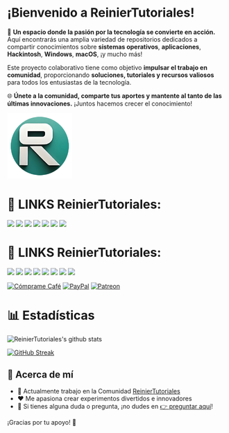 # **¡Bienvenido a ReinierTutoriales!**

🔧 **Un espacio donde la pasión por la tecnología se convierte en acción.** Aquí encontrarás una amplia variedad de repositorios dedicados a compartir conocimientos sobre **sistemas operativos**, **aplicaciones**, **Hackintosh**, **Windows**, **macOS**, ¡y mucho más!

Este proyecto colaborativo tiene como objetivo **impulsar el trabajo en comunidad**, proporcionando **soluciones, tutoriales y recursos valiosos** para todos los entusiastas de la tecnología.

🌐 **Únete a la comunidad, comparte tus aportes y mantente al tanto de las últimas innovaciones.** ¡Juntos hacemos crecer el conocimiento!

<a href="https://www.reiniertutoriales.com/">
  <img src="https://github.com/ReinierTutoriales/ReinierTutoriales/blob/main/imagenes/Logo%20RT.png" width="150px" alt="ReinierTutoriales Logo">
</a>

# 🔗 LINKS ReinierTutoriales:

[![](https://img.shields.io/badge/YouTube-FF0000?style=for-the-badge&logo=youtube&logoColor=white)](https://youtube.com/c/ReinierTutoriales)
[![](https://img.shields.io/badge/PayPal-0070ba?style=for-the-badge&logo=paypal&logoColor=white)](https://www.paypal.com/paypalme/ReinierTutoriales)
[![](https://img.shields.io/badge/Telegram-0088cc?style=for-the-badge&logo=telegram&logoColor=white)](https://t.me/ReinierTutoriales)
[![](https://img.shields.io/badge/Twitter-1DA1F2?style=for-the-badge&logo=twitter&logoColor=white)](https://twitter.com/ReinierTutorial)
[![](https://img.shields.io/badge/Facebook-1877F2?style=for-the-badge&logo=facebook&logoColor=white)](https://www.facebook.com/ReinierTutoriales)
[![](https://img.shields.io/badge/Instagram-E4405F?style=for-the-badge&logo=instagram&logoColor=white)](https://www.instagram.com/reiniertutoriales/)
[![](https://img.shields.io/badge/Discord-7289da?style=for-the-badge&logo=discord&logoColor=white)](https://discord.gg/pQcCDBMn)

# 🔗 LINKS ReinierTutoriales:

[![](https://img.shields.io/badge/Website-181818?style=for-the-badge&logo=about&logoColor=white)](https://www.reiniertutoriales.com/)
[![](https://img.shields.io/badge/YouTube-FF0000?style=for-the-badge&logo=youtube&logoColor=white)](https://youtube.com/c/ReinierTutoriales)
[![](https://img.shields.io/badge/PayPal-0070ba?style=for-the-badge&logo=paypal&logoColor=white)](https://www.paypal.com/paypalme/ReinierTutoriales)
[![](https://img.shields.io/badge/Telegram-0088cc?style=for-the-badge&logo=telegram&logoColor=white)](https://t.me/ReinierTutoriales)
[![](https://img.shields.io/badge/Twitter-1DA1F2?style=for-the-badge&logo=twitter&logoColor=white)](https://twitter.com/ReinierTutorial)
[![](https://img.shields.io/badge/Facebook-1877F2?style=for-the-badge&logo=facebook&logoColor=white)](https://www.facebook.com/ReinierTutoriales)
[![](https://img.shields.io/badge/Instagram-E4405F?style=for-the-badge&logo=instagram&logoColor=white)](https://www.instagram.com/reiniertutoriales/)
[![](https://img.shields.io/badge/Discord-7289da?style=for-the-badge&logo=discord&logoColor=white)](https://discord.gg/pQcCDBMn)


</p>

[![Cómprame Café](https://img.shields.io/badge/Buy%20Me%20a%20Coffee-ffdd00?style=for-the-badge&logo=buy-me-a-coffee&logoColor=black)](https://www.buymeacoffee.com/reiniertutoriales) [![PayPal](https://img.shields.io/badge/PayPal-00457C?style=for-the-badge&logo=paypal&logoColor=white)](https://www.paypal.com/paypalme/ReinierTutoriales) [![Patreon](https://img.shields.io/badge/Patreon-F96854?style=for-the-badge&logo=patreon&logoColor=white)](https://www.patreon.com/ReinierTutoriales)</a>
</p>


# 📊 Estadísticas

![ReinierTutoriales's github stats](https://github-readme-stats.vercel.app/api?username=ReinierTutoriales&show_icons=true&bg_color=181818&title_color=F0DB4F&text_color=ffffff&icon_color=F0DB4F&hide_title=true)

[![GitHub Streak](https://streak-stats.demolab.com?user=ReinierTutoriales&theme=dark&hide_border=true&locale=es&date_format=M%20j%5B%2C%20Y%5D)](https://git.io/streak-stats)


## 👋 **Acerca de mí**

- 💼 Actualmente trabajo en la Comunidad [ReinierTutoriales](https://www.reiniertutoriales.com/)
- ❤️ Me apasiona crear experimentos divertidos e innovadores
- 💬 Si tienes alguna duda o pregunta, ¡no dudes en [👉 preguntar aquí](https://github.com/ReinierTutoriales/ReinierTutoriales/issues)!

¡Gracias por tu apoyo! 💛
 
 

